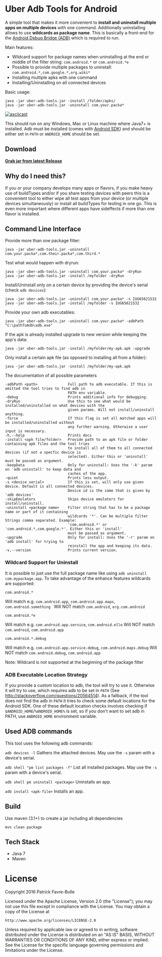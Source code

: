 # Uber Adb Tools for Android
A simple tool that makes it more convenient to **install and uninstall multiple apps on multiple devices** with one command.  Additionally uninstalling allows to use **wildcards as package name**. This is basically a front-end for the [Android Debug Bridge (ADB)](https://developer.android.com/studio/command-line/adb.html) which is required to run.

Main features:

* Wildcard support for package names when uninstalling at the end or middle of the filter string: `com.android.*` or `com.android.*e`
* Possible to provide multiple packages to uninstall: `com.android.*,com.google.*,org.wiki*`
* Installing multiple apks with one command
* Installing/Uninstalling on all connected devices

Basic usage:

    java -jar uber-adb-tools.jar -install /folder/apks/
    java -jar uber-adb-tools.jar -uninstall com.your.packa*


[![asciicast](https://asciinema.org/a/86433.png)](https://asciinema.org/a/86433)

This should run on any Windows, Mac or Linux machine where Java7+ is installed. Adb must be installed (comes with [Android SDK](https://developer.android.com/studio/index.html)) and should
be either set in `PATH` or `ANDROID_HOME` should be set.

## Download

**[Grab jar from latest Release](https://github.com/patrickfav/uber-uninstaller-android/releases/latest)**

## Why do I need this?

If you or your company develops many apps or flavors, if you make heavy use of buildTypes and/or if you share testing devices with peers this is a convenient tool to either wipe all test apps from your device (or multiple devices simultaneously) or install all buildTypes for testing in one go. This is even more important where different apps have sideffects if more than one flavor is installed.

## Command Line Interface

Provide more than one package filter:

    java -jar uber-adb-tools.jar -uninstall com.your.packa*,com.their.packa*,com.third.*

Test what would happen with dryrun:

    java -jar uber-adb-tools.jar -uninstall com.your.packa* -dryRun
    java -jar uber-adb-tools.jar -install /myfolder -dryRun

Install/Uninstall only on a certain device by providing the device's serial (check `adb devices`):

    java -jar uber-adb-tools.jar -uninstall com.your.packa* -s IUG65621532
    java -jar uber-adb-tools.jar -install /myfolder -s IUG65621532

Provide your own adb executables:

    java -jar uber-adb-tools.jar -uninstall com.your.packa* -adbPath "C:\pathToAdb\adb.exe"

If the apk is already installed upgrade to new version while keeping the app's data:

    java -jar uber-adb-tools.jar -install /myfolder/my-apk.apk -upgrade

Only install a certain apk file (as opposed to installing all from a folder):

    java -jar uber-adb-tools.jar -install /myfolder/my-apk.apk

The documentation of all possible parameters

    -adbPath <path>              Full path to adb executable. If this is omitted the tool tries to find adb in
                                 PATH env variable.
    -debug                       Prints additional info for debugging.
    -dryRun                      Use this to see what would be installed/uninstalled on what devices with the
                                 given params. Will not install/uninstall anything.
    -force                       If this flag is set all matched apps will be installed/uninstalled without
                                 any further warning. Otherwise a user input is necessary.
    -h,--help                    Prints docs
    -install <apk file/folder>   Provide path to an apk file or folder containing apk files and the tool tries
                                 to install all of them to all connected devices (if not a specfic device is
                                 selected). Either this or 'uninstall' must be passed as argument.
    -keepData                    Only for uninstall: Uses the '-k' param on 'adb uninstall' to keep data and
                                 caches of the app.
    -quiet                       Prints less output.
    -s <device serial>           If this is set, will only use given device. Default is all connected devices.
                                 Device id is the same that is given by 'adb devices'
    -skipEmulators               Skips device emulators for install/uninstall.
    -uninstall <package name>    Filter string that has to be a package name or part of it containing
                                 wildcards '*'. Can be multiple filter Strings comma separated. Example:
                                 'com.android.*' or 'com.android.*,com.google.*'. Either this or 'install'
                                 must be passed as argument.
    -upgrade                     Only for install: Uses the '-r' param on 'adb install' for trying to
                                 reinstall the app and keeping its data.
    -v,--version                 Prints current version.

### Wildcard Support for Uninstall

It is possible to just use the full package name like using `adb uninstall com.mypackage.app`. 
To take advantage of the enhance features wildcards are supported:

    com.android.*
 
Will match e.g. `com.android.app`, `com.android.app.maps`, `com.android.something `
Will NOT match `com.android`, `org.com.android`

    com.android.*e
    
Will match e.g. `com.android.app.service`, `com.android.elle`
Will NOT match `com.android`, `com.android.app`

    com.android.*.debug
    
Will match e.g. `com.android.app.service.debug`, `com.android.maps.debug`
Will NOT match `com.android.debug`, `com.android.app`

Note: Wildcard is not supported at the beginning of the package filter

### ADB Executable Location Strategy

If you provide a custom location to adb, the tool will try to use it. Otherwise
it will try to use, which requires adb to be set in `PATH` (See http://stackoverflow.com/questions/20564514).
As a fallback, if the tool does not find the adb in `PATH` it tries to check some default locations for the Android SDK.
One of these default location checks involves checking if `$ANDROID_HOME`/`%ANDROID_HOME%` is set, so if you don't want to set adb in PATH,
use `ANDROID_HOME` environment variable.

## Used ADB commands

This tool uses the following adb commands:

`adb devices -l`
Gathers the attached devices. May use the `-s` param with a device's serial.

`adb shell "pm list packages -f"`
List all installed packages. May use the `-s` param with a device's serial.

`adb shell pm uninstall <package>`
Uninstalls an app.

`adb install <apk-file>`
Installs an app.

## Build

Use maven (3.1+) to create a jar including all dependencies

    mvn clean package

## Tech Stack

* Java 7
* Maven

# License

Copyright 2016 Patrick Favre-Bulle

Licensed under the Apache License, Version 2.0 (the "License");
you may not use this file except in compliance with the License.
You may obtain a copy of the License at

    http://www.apache.org/licenses/LICENSE-2.0

Unless required by applicable law or agreed to in writing, software
distributed under the License is distributed on an "AS IS" BASIS,
WITHOUT WARRANTIES OR CONDITIONS OF ANY KIND, either express or implied.
See the License for the specific language governing permissions and
limitations under the License.
